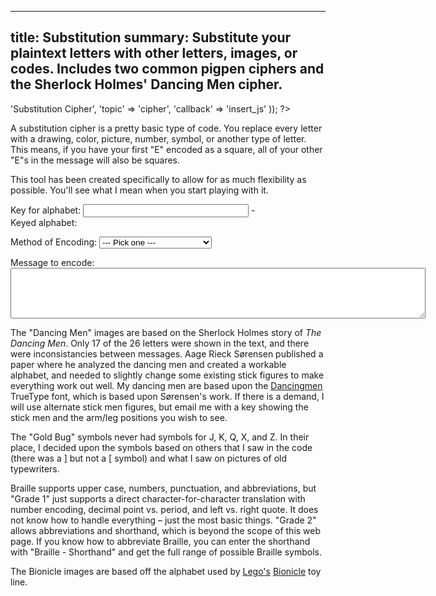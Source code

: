 ----
title: Substitution
summary: Substitute your plaintext letters with other letters, images, or codes.  Includes two common pigpen ciphers and the Sherlock Holmes' Dancing Men cipher.
----
<?php

require '../../functions.inc';
StandardHeader(array(
		'title' => 'Substitution Cipher',
		'topic' => 'cipher',
		'callback' => 'insert_js'
	));

?>

<p>A substitution cipher is a pretty basic type of code.  You replace every
letter with a drawing, color, picture, number, symbol, or another type of
letter.  This means, if you have your first "E" encoded as a square, all of
your other "E"s in the message will also be squares.</p>

<p>This tool has been created specifically to allow for as much flexibility
as possible.  You'll see what I mean when you start playing with it.</p>

<form name="encoder" method=post action="#" onsubmit="return false;">
<p>Key for alphabet:  <input type=text size=30 name=key> -
<span id="Keymaker0" target="document.encoder.key.value"></span>
<br>Keyed alphabet: <span id="alphabet"></span></p>
<p>Method of Encoding:  <select name="method" onchange="upd_method()">
<option value="">--- Pick one ---</option>
<option value="I_bionicle">Image:  Bionicle</option>
<option value="I_braille">Image:  Braille - Grade 1</option>
<option value="I_braille2">Image:  Braille - Shorthand</option>
<option value="I_dancingmen">Image:  Dancing Men</option>
<option value="I_pigpen">Image:  Pigpen #X#X</option>
<option value="I_pigpen2">Image:  Pigpen ##XX</option>
<option value="T_alphabet">Text:  Alphabetical Index</option>
<option value="T_goldbug">Text:	 Gold Bug</option>
<option value="TI_decimal">Text:  Decimal</option>
<option value="TI_hex">Text:  Hexadecimal</option>
<option value="TI_bin">Text:  Binary</option>
<option value="TI_octal">Text:  Octal</option>
<option value="T_spirit">Text:  Spirit DVD Code</option>
<option value="T_phone">Text:  Telephone (Symbols)</option>
<option value="T_phonedec">Text:  Telephone (Decimal)</option>
</select></p>
<p><div id="moreinput"></div></p>

<p>Message to encode:<br>
<textarea name="text" rows="5" cols="80"></textarea></p>
</form>
<?php MakeBoxTop('center') ?>
<div id="result"></div>
<?php MakeBoxBottom() ?>

<?php Section('Notes') ?>

<p>The "Dancing Men" images are based on the Sherlock Holmes story of <i>The
Dancing Men</i>.  Only 17 of the 26 letters were shown in the text, and
there were inconsistancies between messages.  Aage Rieck S&oslash;rensen
published a paper where he analyzed the dancing men and created a workable
alphabet, and needed to slightly change some existing stick figures to make
everything work out well.  My dancing men are based upon the <a
href="http://www.algonet.se/~osarkab/mart_1/dancingmen/damen.html">Dancingmen</a>
TrueType font, which is based upon S&oslash;rensen's work.  If there
is a demand, I will use alternate stick men figures, but email me with a key
showing the stick men and the arm/leg positions you wish to see.</p>

<p>The "Gold Bug" symbols never had symbols for J, K, Q, X, and Z.  In their
place, I decided upon the symbols based on others that I saw in the code
(there was a ] but not a [ symbol) and what I saw on pictures of old
typewriters.</p>

<p>Braille supports upper case, numbers, punctuation, and abbreviations, but
"Grade 1" just supports a direct character-for-character translation with
number encoding, decimal point vs. period, and left vs. right quote.  It
does not know how to handle everything &ndash; just the most basic things.
"Grade 2" allows abbreviations and shorthand, which is beyond the scope of
this web page.  If you know how to abbreviate Braille, you can enter the
shorthand with "Braille - Shorthand" and get the full range of possible
Braille symbols.</p>

<p>The Bionicle images are based off the alphabet used by <a
href="http://lego.com">Lego's</a> <a href="http://bionicle.com">Bionicle</a>
toy line.</p>

<?php

StandardFooter();


function insert_js() {

	?><script language="JavaScript" src="js/util.js"></script>
<script language="JavaScript" src="js/caesar.js"></script>
<script language="JavaScript" src="js/keymaker.js"></script>
<script language="JavaScript"><!--
// This code was written by Tyler Akins and placed in the public domain.
// Feel free to use this code if you so desire.
// It would be nice if you left this header intact.  http://rumkin.com


force_run = 0;

function upd_method() {
	var elem = document.getElementById('moreinput');

	if (document.encoder.method.value.charAt(0) == 'I') {
		elem.innerHTML = ShowImages(document.encoder.method.value);
	} else if (document.encoder.method.value.charAt(0) == 'T') {
		elem.innerHTML = ShowText(document.encoder.method.value);
		elem.innerHTML += ShowDecodeBox();
	} else {
		elem.innerHTML = "";
	}

	force_run = 1;
}


function Tel_upd() {
	var slash1 = HTMLEscape(document.encoder.slash1.value);
	var slash2 = HTMLEscape(document.encoder.slash2.value);
	var slash3 = HTMLEscape(document.encoder.slash3.value);
	var tel_q = HTMLEscape(document.encoder.tel_q.value);
	var tel_z = HTMLEscape(document.encoder.tel_z.value);
	var lett = 'ABCDEFGHIJKLMNOPQRSTUVWXYZ';
	var letn = '1231231231231231 23123123 ';
	var letb = '2223334445556667 77888999 ';

	for (var i = 0; i < lett.length; i ++) {
		var elem = document.getElementById('Text_Link_' + lett.charCodeAt(i));
		if (letn.charAt(i) == '1') {
			elem.innerHTML = letb.charAt(i) + slash1;
		} else if (letn.charAt(i) == '2') {
			elem.innerHTML = letb.charAt(i) + slash2;
		} else if (letn.charAt(i) == '3') {
			elem.innerHTML = letb.charAt(i) + slash3;
		} else if (lett.charAt(i) == 'Q') {
			elem.innerHTML = tel_q;
		} else {
			elem.innerHTML = tel_z;
		}
	}

	force_run = 1;
}


function start_update() {
	if (! document.getElementById) {
		alert('Sorry, you need a newer browser.');
		return;
	}

	if ((! document.Caesar_Loaded) || (! document.Util_Loaded) || (! document.Keymaker_Loaded) || (! document.getElementById('result'))) {
		window.setTimeout('start_update()', 100);
		return;
	}

	Keymaker_Start();
	upd_method();
	upd();
}


function upd() {
	var alpha, elem, isunchanged, t;

	isunchanged = IsUnchanged(document.encoder.text) * IsUnchanged(document.encoder.key);

	if (isunchanged && force_run == 0) {
		window.setTimeout('upd()', 100);
		return;
	}

	force_run = 0;
	ResizeTextArea(document.encoder.text);
	elem = document.getElementById('alphabet');

	if (document.encoder.key.value != '') {
		alpha = MakeKeyedAlphabet(document.encoder.key.value);
		elem.innerHTML = alpha;
		t = Caesar(1, document.encoder.text.value, 0, alpha);
	} else {
		elem.innerHTML = 'ABCDEFGHIJKLMNOPQRSTUVWXYZ';
		t = document.encoder.text.value;
	}

	Encode(t);

	window.setTimeout('upd()', 100);
}


function Encode(t) {
	var elem;
	elem = document.getElementById('result');

	if (t == "") {
		elem.style.fontSize = "20px";
		elem.innerHTML = "Type a message and it will be encoded here!";
	} else if (document.encoder.method.value.charAt(0) == 'I') {
		elem.style.fontSize = "30px";
		elem.innerHTML = EncodeImage(document.encoder.method.value, t);
	} else if (document.encoder.method.value.charAt(0) == 'T') {
		if (document.encoder.method.value != 'T_spirit') {
			elem.style.fontSize = "30px";
		} else {
			elem.style.fontSize = "1em";
		}
		elem.innerHTML = EncodeText(document.encoder.method.value, t);
	} else {
		elem.style.fontSize = "20px";
		elem.innerHTML = t;
	}
}


function EncodeImage(set, t) {
	var pos = set.indexOf('_');
	var s = "";

	if (pos >= 0) {
		set = set.slice(pos + 1, set.length);
	}

	if (set == 'braille') {
		t = Braille_Translate(t);

		for (var i = 0; i < t.length; i ++) {
			s += Braille_Image(t.charAt(i));
		}

		return s;
	}

	if (set == 'braille2') {
		for (var i = 0; i < t.length; i ++) {
			s += Braille_Image(t.charAt(i).toLowerCase());
		}

		return s;
	}

	t = t.toUpperCase();

	for (var i = 0; i < t.length; i ++) {
		var thisChar = t.charAt(i);
		var isAlpha = (thisChar >= 'A' && thisChar <= 'Z')? 1 : 0;
		var isNum = (thisChar >= '0' && thisChar <= '9')? 1 : 0;
		var validChar = isAlpha;

		if (set == 'bionicle' || set == 'dancingmen') {
			validChar = (isNum || isAlpha)? 1 : 0;
		}
		if (validChar) {
			if (set == 'dancingmen' && ! isNum && (t.charAt(i + 1) == ' ' || t.length == i + 1)) {
				s += "<img src=\"media/" + set + "/" + thisChar + "_.gif\">";
				i ++;
			} else {
				s += "<img src=\"media/" + set + "/" + thisChar + ".gif\">";
			}
		} else {
			if (thisChar == "\n") {
				s += "<br>\n";
			} else {
				s += HTMLEscape(thisChar);
			}
		}
	}

	return s;
}


function EncodeText(set, t) {
	var pos = set.indexOf('_');
	var flags = '';
	var s = '';

	if (pos >= 0) {
		flags = set.slice(0, pos);
		set = set.slice(pos + 1, set.length);
	}

	if (set == 'phonedec') {
		t = t.toUpperCase();
		var codes = '0 1 2,A,B,C 3,D,E,F 4,G,H,I 5,J,K,L 6,M,N,O 7,P,Q,R,S 8,T,U,V 9,W,X,Y,Z'.split(' ');
		for (var i = 0; i < codes.length; i ++) {
			codes[i] = codes[i].split(',');
		}
		for (var i = 0; i < t.length; i ++) {
			var c = t.charAt(i);
			var cCode = c.charCodeAt(0);
			if (cCode < 10 || cCode >= 100) {
				s += c;
			} else {
				for (var j = 0; j < 2; j ++) {
					var idx = cCode.toString().charAt(j);
					var max = codes[idx].length;
                    /* switch to angular's random module */
					var rnd = Math.floor(Math.random() * max);
					s += codes[idx][rnd];
				}
			}
		}
	} else {
		for (var i = 0; i < t.length; i ++) {
			var c = t.charAt(i);

			if (flags.indexOf('I') < 0) {
				c = c.toUpperCase();
			}

			var e = document.getElementById('Text_Link_' + c.charCodeAt(0));

			if (e) {
				s += e.innerHTML;
			} else {
				s += c;
			}

			if (set == 'decimal') {
				s += ' ';  // Need a space between numbers
			}
		}
	}

	return HTMLEscape(s);
}


function ShowImages(set) {
	var pos = set.indexOf('_');
	var s = "Click on the images to add them to the message.<br>";
	var lett = "ABCDEFGHIJKLMNOPQRSTUVWXYZ";

	if (pos >= 0) {
		set = set.slice(pos + 1, set.length);
	}

	if (set == 'bionicle' || set == 'dancingmen') {
		lett += '0123456789';
	}

	for (var i = 0; i < lett.length; i ++) {
		s += "<a href=\"#\" onclick=\"return L('" + lett.charAt(i) + "');\"><img src=\"media/" + set + "/" + lett.charAt(i) + ".gif\" border=0></a>";
	}

	if (set == 'dancingmen') {
		s += "<br>";
		flaglett = 'ABCDEFGHIJKLMNOPQRSTUVWXYZ';

		for (var i = 0; i < flaglett.length; i ++) {
			s += "<a href=\"#\" onclick=\"return L('" + flaglett.charAt(i) + " ');\"><img src=\"media/" + set + "/" + flaglett.charAt(i) + "_.gif\" border=0></a>";
		}
	}

	if (set == 'braille' || set == 'braille2') {
		// Start over.
		s = "";

		if (set == 'braille') {
			lett = lett.toLowerCase();
		} else {
			lett = Braille_LetterSet();
		}

		for (var i = 0; i < lett.length; i ++) {
			// No need to use Braille_Recode() on just A-Z
			s += "<a href=\"#\" onclick=\"return L('";

			if (lett.charAt(i) == '\'' || lett.charAt(i) == '\\') {
				s += '\\';
			}

			s += lett.charAt(i) + "');\">" + Braille_Image(lett.charAt(i)) + "</a>";

			if (i == 31) {
				s += '<br>';
			}
		}
	}

	return s;
}


function ShowText(set) {
	var lett = 'ABCDEFGHIJKLMNOPQRSTUVWXYZ';
	var pos = set.indexOf('_');
	var flags = '';

	if (pos >= 0) {
		flags = set.slice(0, pos);
		set = set.slice(pos + 1, set.length);
	}

	if (set == 'goldbug' || set == 'spirit') {
		var s = '';

		if (set == 'goldbug') {
			var patt = '0 1 2 3 4 5 6 7 8 9 . , : ; ( ) [ ] &dagger; &Dagger; $ &cent; - * ? &para;';
			var alph = 'L F B G H A I K E M P J Y T R S Z W D O Q X C N U V';
		} else if (set == 'spirit') {
			var patt = '--- --1 -1- -11 1-- 1-1--- 1-1--1 1-1-1- 1-1-11 1-11-- 1-11-1 1-111- 1-1111--- 1-1111--1 1-1111-1- 1-1111-11 1-11111-- 1-11111-1 11---- 11---1 11--1- 11--11 11-1-- 11-1-1 11-11- 11-111 111';
			var alph = '&nbsp; E A O R M W F G Y P B V K J X Q Z T I N H D L C U S';
		}

		while (patt.length > 0 && alph.length > 0) {
			var letter, token, i;

			if (s.length > 0) {
				s += ' &nbsp; ';
			}

			i = patt.indexOf(' ');

			if (i >= 0) {
				token = patt.slice(0, i);
				patt = patt.slice(i + 1, patt.length);
			} else {
				token = patt;
				patt = '';
			}

			i = alph.indexOf(' ');

			if (i >= 0) {
				letter = alph.slice(0, i);
				alph = alph.slice(i + 1, alph.length);
			} else {
				letter = alph;
				alph = '';
			}

			s += '<a onclick="return L(\'' + letter + '\')" id="Text_Link_';

			if (letter == '&nbsp;') {
				s += ' '.charCodeAt(0);
			} else {
				s += letter.charCodeAt(0);
			}

			s += '" href="#" style="text-decoration: none">' + token + '</a>';
		}

		return "<font size=+2><b>" + s + "</b></font>"
	}

	if (set == 'phone') {
		var s = '';
		var patt = "2\\2|2/3\\3|3/4\\4|4/5\\5|5/6\\6|6/7\\0\\7|7/8\\8|8/9\\9|9/0/";
		var c = 'onkeypress="Tel_upd()" onkeyup="Tel_upd()" onchange="Tel_upd()"';
		s += 'Left: <input type="text" name="slash1" size=1 value="\\" ' + c + '> &nbsp; ';
		s += 'Middle: <input type="text" name="slash2" size=1 value="|" ' + c + '> &nbsp; ';
		s += 'Right: <input type="text" name="slash3" size=1 value="/" ' + c + '> &nbsp; ';
		s += 'Q: <input type="text" name="tel_q" size=3 value="0\\" ' + c + '> &nbsp; ';
		s += 'Z: <input type="text" name="tel_z" size=3 value="0/" ' + c + '><br>';

		for (var i = 0; i < lett.length; i ++) {
			if (i > 0) {
				s += ' &nbsp; ';
			}

			s += '<a onclick="return L(\'' + lett.charAt(i) + '\')" id="Text_Link_' + lett.charCodeAt(i) + '" href="#">';
			s += patt.charAt(2 * i) + patt.charAt((2 * i) + 1);
			s += '</a>';
		}

		return s;
	}

	if (set == 'alphabet') {
		var s = '';
		var l = 'ABCDEFGHIJKLMNOPQRSTUVWXYZ';

		for (var i = 0; i < l.length; i ++) {
			if (s != '') {
				s += '&nbsp;&nbsp; ';
			}

			var c = l.charAt(i);
			var code = i;

			if (code < 10) {
				code = "0" + code;
			}

			c = "'" + c + "'";

			s += '<a onclick="return L(' + c + ')" id="Text_Link_' +
				l.charCodeAt(i) + '" href="#">' + code + '</a>';
		}

		return s;
	}

	if (set == 'decimal') {
		var s = '';

		for (var i = 32; i < 127; i ++) {
			if (s != '') {
				s += '&nbsp;&nbsp; ';
			}

			var c = String.fromCharCode(i);

			if (c == "'" || c == "\\") {
				c = "\\" + c;
			}

			c = "'" + c + "'";

			if (c == "\'\"\'") {
				c = "String.fromCharCode(" + i + ")";
			}

			s += '<a onclick="return L(' + c + ')" id="Text_Link_' + i +
			'" href="#">' + i + '</a>';
		}

		return s;
	}

	if (set == 'hex') {
		var s = '';
		var hexchars = '0123456789ABCDEF';

		for (var i = 32; i < 127; i ++) {
			if (s != '') {
				s += '&nbsp;&nbsp; ';
			}

			var c = String.fromCharCode(i);

			if (c == "'" || c == "\\") {
				c = "\\" + c;
			}

			c = "'" + c + "'";

			if (c == "\'\"\'") {
				c = "String.fromCharCode(" + i + ")";
			}

			s += '<a onclick="return L(' + c + ')" id="Text_Link_' + i + '" href="#">';

			var h = i;
			s += hexchars.charAt(Math.floor(h / 16));
			h -= Math.floor(h / 16) * 16;
			s += hexchars.charAt(h);
			s += '</a>';
		}

		return s;
	}

	if (set == 'octal') {
		var s = '';

		for (var i = 32; i < 127; i ++) {
			if (s != '') {
				s += ' &nbsp; ';
			}

			var c = String.fromCharCode(i);

			if (c == "'" || c == "\\") {
				c = "\\" + c;
			}

			c = "'" + c + "'";

			if (c == "\'\"\'") {
				c = "String.fromCharCode(" + i + ")";
			}

			s += '<a onclick="return L(' + c + ')" id="Text_Link_' + i + '" href="#">';

			var o = i;
			s += Math.floor(o / 64);
			o -= Math.floor(o / 64) * 64;
			s += Math.floor(o / 8);
			o -= Math.floor(o / 8) * 8;
			s += o;
			s += '</a>';
		}

		return s;
	}

	if (set == 'bin') {
		var s = '';

		for (var i = 32; i < 127; i ++) {
			if (s != '') {
				s += '&nbsp;&nbsp; ';
			}

			var c = String.fromCharCode(i);

			if (c == "'" || c == "\\") {
				c = "\\" + c;
			}

			c = "'" + c + "'";

			if (c == "\'\"\'") {
				c = "String.fromCharCode(" + i + ")";
			}

			s += '<a onclick="return L(' + c + ')" id="Text_Link_' + i + '" href="#">';
			var b = '';
			var iCopy = i;
			for (var bits = 0; bits < 8; bits ++) {
				if (iCopy & 1 == 1) {
					b = '1' + b;
				} else {
					b = '0' + b;
				}
				iCopy = Math.floor(iCopy / 2);
			}
			s += b;
			s += '</a>';
		}

		return s;
	}

	if (set == 'phonedec') {
		return '';
	}

	return "Insert " + set + " text info here.";
}


function ShowDecodeBox() {
	return '<p>Enter a message to decode: ' +
		'<textarea name=decodeBox width=40 height=1>' +
		'</textarea> ' +
		'<span id=decodeBoxLink>[<a href="#" onclick="ProcessDecodeBox(0); return false">' +
		'Decode and Add to Message Box</a>]</span>' +
		'<span id=decodeBoxWorking style="display: none">[WORKING]</span>';
}


function GetSeconds() {
	var d = new Date();

	return d.getSeconds();
}


var Process_Text_Done;
var Process_Text_Lookup;

function ProcessDecodeBox(work) {
	var t = document.encoder.decodeBox.value.toUpperCase();
	var d = GetSeconds();
	var Lookup = new Array();

	if (! work) {
		document.getElementById('decodeBoxLink').style.display = "none";
		document.getElementById('decodeBoxWorking').style.display = "inline";
		Process_Text_Done = document.encoder.text.value;
		Process_Text_Lookup = new Array();

		if (document.encoder.method.value == 'T_phonedec') {
			var codes = '0 1 2,A,B,C 3,D,E,F 4,G,H,I 5,J,K,L 6,M,N,O 7,P,Q,R,S 8,T,U,V 9,W,X,Y,Z'.split(' ');
			for (var i = 0; i < codes.length; i ++) {
				codes[i] = codes[i].split(',');
			}

			for (var i = 10; i < 100; i ++) {
				var first = i.toString().charAt(0);
				var second = i.toString().charAt(1);
				for (var j = 0; j < codes[first].length; j ++) {
					for (var k = 0; k < codes[second].length; k ++) {
						Process_Text_Lookup[codes[first][j] + codes[second][k]] = String.fromCharCode(i);
					}
				}
			}
		} else {
			for (var i = 0; i < 256; i ++) {
				var e = document.getElementById('Text_Link_' + i.toString());

				if (e) {
					Process_Text_Lookup[e.innerHTML] = String.fromCharCode(i);
				}
			}
		}

		window.setTimeout('ProcessDecodeBox(1)', 1);
		return;
	}

	while (t.length && d == GetSeconds()) {
		var bestCode = null;

		for (var code in Process_Text_Lookup) {
			if (code == t.slice(0, code.length)) {
				if (bestCode == null || bestCode.length < code.length) {
					bestCode = code;
				}
			}
		}

		if (bestCode != null) {
			Process_Text_Done += Process_Text_Lookup[bestCode];
			t = t.slice(bestCode.length, t.length);
		} else {
			Process_Text_Done += t.charAt(0);
			t = t.slice(1, t.length);
		}
	}

	document.encoder.decodeBox.value = t;

	if (t.length) {
		window.setTimeout('ProcessDecodeBox(1)', 1);
		return;
	}

	document.getElementById('decodeBoxWorking').style.display = "none";
	document.getElementById('decodeBoxLink').style.display = "inline";
	document.encoder.text.value = Process_Text_Done;
}


// If I get adventurous enough, rules about Braille substitutions and
// abbreviations are at
//   http://www.brl.org/formats/
//   http://brl.org/refdesk/rules/index.html

// Changes quotes, decimal points, numbers, and caps to be escaped
// appropriately.
function Braille_Translate(input) {
	var output = '';
	var words = input.split(' ');

	for (var wordnum = 0; wordnum < words.length; wordnum ++) {
		var word = words[wordnum];
		var word2 = Braille_Remap(word), word3;
		var i, flag;

		if (wordnum > 0) {
			output += ' ';
		}

		// This violates Rule 1 (General Rules), section B (Contractions
		// are not to be used when ...  This is due to the complexity of
		// determining where word syllables are in just a tiny bit of code.

		// Close quotes
		i = word.length - 1;

		while (i >= 0) {
			var c = word.charAt(i);

			if (c == '"') {
				word2 = word2.slice(0, i) + '0' + word2.slice(i + 1, word2.length);
				i = -1;
			}

			if ((c >= 'a' && c <= 'z') || (c >= 'A' && c <= 'Z') || (c >= '0' && c <= '9')) {
				i = -1;
			}

			i --;
		}

		// Decimal point vs. period.  If a number is to either side,
		// assume decimal point.
		for (i = 0; i < word.length; i ++) {
			if (word.charAt(i) == '.') {
				if ((i > 0 && word.charAt(i - 1) >= '0' && word.charAt(i - 1) <= '9') || (i < word.length - 1 && word.charAt(i + 1) >= '0' && word.charAt(i + 1) <= '9')) {
					word2 = word2.slice(0, i) + '.' + word2.slice(i + 1, word2.length);
				}
			}
		}

		// Escape numbers
		// This is the first place things could get inserted.
		flag = 0;  // Is in alpha mode
		word3 = '';
		for (i = 0; i < word2.length; i ++) {
			var c = word.charAt(i).toUpperCase();
			if (flag == 0) {
				if (c >= '0' && c <= '9') {
					flag = 1;
					word3 += '#';
				}
			} else if (flag == 1) {
				if (c >= 'A' && c <= 'Z') {
					flag = 0;
					word3 += ';';
				} else if (c != ',' && c != ':' && c != '-' && c != '.') {
					// All other punctuation stops number encoding.
					flag = 0;
				}
			}
			word3 += word2.charAt(i);
		}
		word2 = word3;

		// Escape caps
		// Things could have been inserted before here, so we need to base
		// everything on word2.
		flag = 0;
		word3 = word.toLowerCase();
		if (word != word3 && word3 != word.toUpperCase()) {
			if (word == word.toUpperCase()) {
				// Escape whole word.  If only 1 alpha, 1 symbol.
				// If more than one letter, 2 symbols.
				flag = 0;
				for (i = 0; i < word3.length; i ++) {
					if (word3.charAt(i) >= 'a' && word.charAt(i)) {
						flag ++;
					}
				} if (flag > 1) {
					word2 = ',,' + word2;
				} else {
					word2 = ',' + word2;
				}
			} else {
				// Escape just before caps letters
				word3 = '';
				for (i = 0; i < word2.length; i ++) {
					var c = word2.charAt(i);

					if (c >= 'A' && c <= 'Z') {
						word3 += ',';
					}
					word3 += c;
				}
				word2 = word3;
			}
		}

		word2 = word2.toLowerCase();
		output += word2;
	}

	return output;
}


function Braille_Remap(c) {
	// Not 100% perfect.
	// Mostly taken from http://www.omniglot.com/writing/braille.htm
	var From = '1234567890,:.?!"[]()';
	var To =   'abcdefghij1245687777';
	var c2 = '';

	for (var i = 0; i < c.length; i ++) {
		var p = From.indexOf(c.charAt(i));

		if (p >= 0) {
			c2 += To.charAt(p);
		} else {
			c2 += c.charAt(i);
		}
	}

	return c2;
}


function Braille_LetterSet() {
	return " a1b'k2l@cif/msp\"e3h9o6r^djg>ntq,*5<-u8v.%[$+x!&;:4\\0z7(_?w]#y)=";
}


function Braille_Image(c) {
	// Character mapping taken from
	// http://interglacial.com/~sburke/braille/table.html
	// This has differences when compared to Wikipedia
	//   Char   Notes
	// --------------------------------------------------
	//    .     Decimal point.  A normal period is '4'.
	//    #     Number follows
	//    ,     Capital follows.  Normal comma is '1'.
	//          ',,' means the whole word is capitalized.
	//    ?     'th' contraction.  Normal question mark is '5'.
	//    :     'wh' contraction.  Normal semicolon is '2'.
	//    !     'the-' prefix or 'the' word.  Normal exclamation is '6'.
	//    8     'his' or open quotation mark.
	//    0     'was' or close quotation mark.
	//    7     Bracket or parenthesis.
	// Also, numbers should be remapped to a-j (a=1, i=9, j=0)

	var LL = Braille_LetterSet();
	var p = LL.indexOf(c);

	if (p >= 0) {
		var bf = '';

		if (p >= 32) {
			p -= 32;
			bf = '6' + bf;
		}

		if (p >= 16) {
			p -= 16;
			bf = '5' + bf;
		}

		if (p >= 8) {
			p -= 8;
			bf = '4' + bf;
		}

		if (p >= 4) {
			p -= 4;
			bf = '3' + bf;
		}

		if (p >= 2) {
			p -= 2;
			bf = '2' + bf;
		}

		if (p >= 1) {
			p -= 1;
			bf = '1' + bf;
		}

		if (bf == '') {
			bf = '_';
		}

		return '<img src="media/braille/' + bf + '.gif" border=0>';
	}

	return HTMLEscape(c);
}


function L(l) {
	var alpha;
	alpha = MakeKeyedAlphabet(document.encoder.key.value);

	for (var i = 0; i < l.length; i ++) {
		var idx = "ABCDEFGHIJKLMNOPQRSTUVWXYZ".indexOf(l.charAt(i));

		if (idx >= 0) {
			idx = alpha.charAt(idx);
		} else {
			idx = l.charAt(i);
		}

		document.encoder.text.value += idx;
	}

	return false;
}


window.setTimeout('start_update()', 100);


// --></script>
<?php
}


